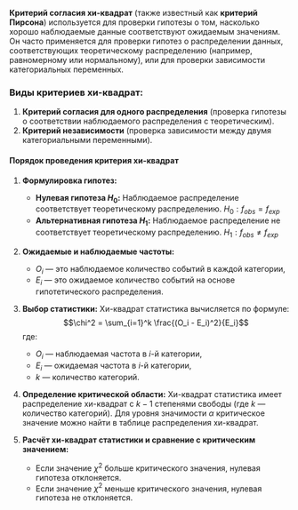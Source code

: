 **Критерий согласия хи-квадрат** (также известный как **критерий Пирсона**) используется для проверки гипотезы о том, насколько хорошо наблюдаемые данные соответствуют ожидаемым значениям. Он часто применяется для проверки гипотез о распределении данных, соответствующих теоретическому распределению (например, равномерному или нормальному), или для проверки зависимости категориальных переменных.
### Виды критериев хи-квадрат:

1. **Критерий согласия для одного распределения** (проверка гипотезы о соответствии наблюдаемого распределения с теоретическим).
2. **Критерий независимости** (проверка зависимости между двумя категориальными переменными).

#### Порядок проведения критерия хи-квадрат

1. **Формулировка гипотез:**
    
    - **Нулевая гипотеза $H_0$​:** Наблюдаемое распределение соответствует теоретическому распределению. $H_0: f_{obs} = f_{exp}$​
    - **Альтернативная гипотеза $H_1$​:** Наблюдаемое распределение не соответствует теоретическому распределению. $H_1: f_{obs} \neq f_{exp}$
2. **Ожидаемые и наблюдаемые частоты:**
    
    - $O_i$​ — это наблюдаемое количество событий в каждой категории,
    - $E_i$​ — это ожидаемое количество событий на основе гипотетического распределения.
3. **Выбор статистики:** Хи-квадрат статистика вычисляется по формуле:$$\chi^2 = \sum_{i=1}^k \frac{(O_i - E_i)^2}{E_i}$$
    где:
    - $O_i$​ — наблюдаемая частота в $i$-й категории,
    - $E_i$ — ожидаемая частота в $i$-й категории,
    - $k$ — количество категорий.
4. **Определение критической области:** Хи-квадрат статистика имеет распределение хи-квадрат с $k - 1$ степенями свободы (где $k$ — количество категорий). Для уровня значимости $\alpha$ критическое значение можно найти в таблице распределения хи-квадрат.
    
5. **Расчёт хи-квадрат статистики и сравнение с критическим значением:**
    
    - Если значение $\chi^2$ больше критического значения, нулевая гипотеза отклоняется.
    - Если значение $\chi^2$ меньше критического значения, нулевая гипотеза не отклоняется.
